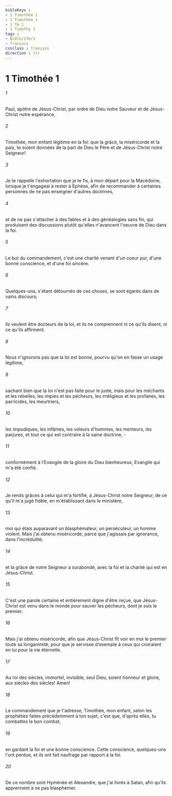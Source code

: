 ```yaml
---
bibleKeys : 
- 1 Timothée 1
- 1 Timothée 1
- 1 Tm 1
- 1 Timothy 1
tags : 
- Bible/1Tm/1
- français
cssclass : français
direction : ltr
---
```


# 1 Timothée 1

###### 1
Paul, apôtre de Jésus-Christ, par ordre de Dieu notre Sauveur et de Jésus-Christ notre espérance,
###### 2
Timothée, mon enfant légitime en la foi: que la grâce, la miséricorde et la paix, te soient données de la part de Dieu le Père et de Jésus-Christ notre Seigneur!
###### 3
Je te rappelle l'exhortation que je te fis, à mon départ pour la Macédoine, lorsque je t'engageai à rester à Ephèse, afin de recommander à certaines personnes de ne pas enseigner d'autres doctrines,
###### 4
et de ne pas s'attacher à des fables et à des généalogies sans fin, qui produisent des discussions plutôt qu'elles n'avancent l'oeuvre de Dieu dans la foi.
###### 5
Le but du commandement, c'est une charité venant d'un coeur pur, d'une bonne conscience, et d'une foi sincère.
###### 6
Quelques-uns, s'étant détournés de ces choses, se sont égarés dans de vains discours;
###### 7
ils veulent être docteurs de la loi, et ils ne comprennent ni ce qu'ils disent, ni ce qu'ils affirment.
###### 8
Nous n'ignorons pas que la loi est bonne, pourvu qu'on en fasse un usage légitime,
###### 9
sachant bien que la loi n'est pas faite pour le juste, mais pour les méchants et les rebelles, les impies et les pécheurs, les irréligieux et les profanes, les parricides, les meurtriers,
###### 10
les impudiques, les infâmes, les voleurs d'hommes, les menteurs, les parjures, et tout ce qui est contraire à la saine doctrine, -
###### 11
conformément à l'Evangile de la gloire du Dieu bienheureux, Evangile qui m'a été confié.
###### 12
Je rends grâces à celui qui m'a fortifié, à Jésus-Christ notre Seigneur, de ce qu'il m'a jugé fidèle, en m'établissant dans le ministère,
###### 13
moi qui étais auparavant un blasphémateur, un persécuteur, un homme violent. Mais j'ai obtenu miséricorde, parce que j'agissais par ignorance, dans l'incrédulité;
###### 14
et la grâce de notre Seigneur a surabondé, avec la foi et la charité qui est en Jésus-Christ.
###### 15
C'est une parole certaine et entièrement digne d'être reçue, que Jésus-Christ est venu dans le monde pour sauver les pécheurs, dont je suis le premier.
###### 16
Mais j'ai obtenu miséricorde, afin que Jésus-Christ fît voir en moi le premier toute sa longanimité, pour que je servisse d'exemple à ceux qui croiraient en lui pour la vie éternelle.
###### 17
Au roi des siècles, immortel, invisible, seul Dieu, soient honneur et gloire, aux siècles des siècles! Amen!
###### 18
Le commandement que je t'adresse, Timothée, mon enfant, selon les prophéties faites précédemment à ton sujet, c'est que, d'après elles, tu combattes le bon combat,
###### 19
en gardant la foi et une bonne conscience. Cette conscience, quelques-uns l'ont perdue, et ils ont fait naufrage par rapport à la foi.
###### 20
De ce nombre sont Hyménée et Alexandre, que j'ai livrés à Satan, afin qu'ils apprennent à ne pas blasphémer.
